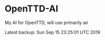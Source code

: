 # OpenTTD-AI
My AI for OpenTTD, will use primarily air

Latest backup: Sun Sep 15 23:25:01 UTC 2019
